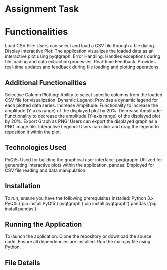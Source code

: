# Assignment Task
<h1> Functionalities </h1>
Load CSV File: Users can select and load a CSV file through a file dialog.
Display Interactive Plot: The application visualizes the loaded data as an interactive plot using pyqtgraph.
Error Handling: Handles exceptions during file loading and data extraction processes.
Real-time Feedback: Provides real-time updates and feedback during file loading and plotting operations.

<h2>Additional Functionalities</h2>
Selective Column Plotting: Ability to select specific columns from the loaded CSV file for visualization.
Dynamic Legend: Provides a dynamic legend for each plotted data series.
Increase Amplitude: Functionality to increase the amplitude (Y-axis range) of the displayed plot by 20%.
Decrease Amplitude: Functionality to decrease the amplitude (Y-axis range) of the displayed plot by 20%.
Export Graph as PNG: Users can export the displayed graph as a PNG image file.
Interactive Legend: Users can click and drag the legend to reposition it within the plot.

<h2>Technologies Used</h2>
PyQt5: Used for building the graphical user interface.
pyqtgraph: Utilized for generating interactive plots within the application.
pandas: Employed for CSV file reading and data manipulation.

<h2>Installation</h2>
To run, ensure you have the following prerequisites installed:
Python 3.x
PyQt5 ('pip install PyQt5')
pyqtgraph ('pip install pyqtgraph')
pandas ('pip install pandas')

<h2>Running the Application</h2>
To launch the application:
Clone the repository or download the source code.
Ensure all dependencies are installed.
Run the main.py file using Python.

<h2>File Details</h2>
